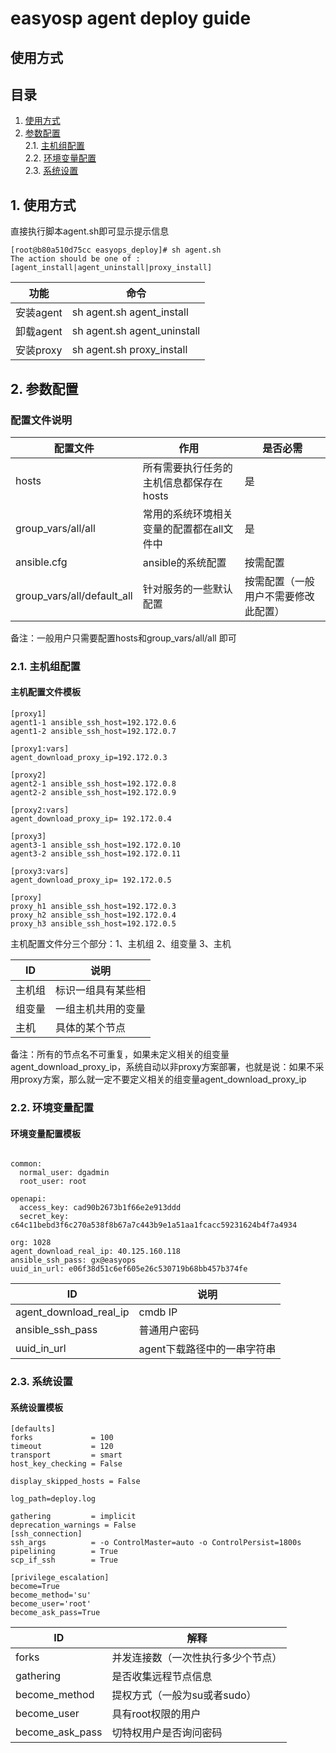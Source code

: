#  easyosp agent deploy guide

## 使用方式




### 


## 目录

1. [使用方式](#-使用方式)
2. [参数配置](#-参数配置)  
  2.1. [主机组配置](#-主机组配置)  
  2.2. [环境变量配置](#-环境变量配置)  
  2.3. [系统设置](#-系统设置)  

## <a id='-使用方式'></a> 1. 使用方式

直接执行脚本agent.sh即可显示提示信息

```
[root@b80a510d75cc easyops_deploy]# sh agent.sh 
The action should be one of : [agent_install|agent_uninstall|proxy_install] 
```

|    功能    |             命令            |
|-----------|-----------------------------|
| 安装agent | sh agent.sh agent_install   |
| 卸载agent | sh agent.sh agent_uninstall |
| 安装proxy | sh agent.sh proxy_install   |






## <a id='-参数配置'></a> 2. 参数配置
### 配置文件说明
|          配置文件          |                    作用                   |               是否必需               |
|----------------------------|-------------------------------------------|--------------------------------------|
| hosts                      | 所有需要执行任务的主机信息都保存在hosts   | 是                                   |
| group_vars/all/all         | 常用的系统环境相关变量的配置都在all文件中 | 是                                   |
| ansible.cfg                | ansible的系统配置                         | 按需配置                             |
| group_vars/all/default_all | 针对服务的一些默认配置                    | 按需配置（一般用户不需要修改此配置） |

备注：一般用户只需要配置hosts和group_vars/all/all 即可


### <a id='-主机组配置'></a> 2.1. 主机组配置

#### 主机配置文件模板

```
[proxy1]
agent1-1 ansible_ssh_host=192.172.0.6 
agent1-2 ansible_ssh_host=192.172.0.7 

[proxy1:vars]
agent_download_proxy_ip=192.172.0.3

[proxy2]
agent2-1 ansible_ssh_host=192.172.0.8 
agent2-2 ansible_ssh_host=192.172.0.9 

[proxy2:vars]
agent_download_proxy_ip= 192.172.0.4

[proxy3]
agent3-1 ansible_ssh_host=192.172.0.10 
agent3-2 ansible_ssh_host=192.172.0.11 

[proxy3:vars]
agent_download_proxy_ip= 192.172.0.5

[proxy]
proxy_h1 ansible_ssh_host=192.172.0.3
proxy_h2 ansible_ssh_host=192.172.0.4
proxy_h3 ansible_ssh_host=192.172.0.5
```

主机配置文件分三个部分：1、主机组 2、组变量 3、主机

|   ID   |        说明        |
|--------|--------------------|
| 主机组 | 标识一组具有某些相 |
| 组变量 | 一组主机共用的变量 |
| 主机   | 具体的某个节点     |

备注：所有的节点名不可重复，如果未定义相关的组变量agent_download_proxy_ip，系统自动以非proxy方案部署，也就是说：如果不采用proxy方案，那么就一定不要定义相关的组变量agent_download_proxy_ip




### <a id='-环境变量配置'></a> 2.2. 环境变量配置

#### 环境变量配置模板

```

common:
  normal_user: dgadmin
  root_user: root

openapi:
  access_key: cad90b2673b1f66e2e913ddd
  secret_key: c64c11bebd3f6c270a538f8b67a7c443b9e1a51aa1fcacc59231624b4f7a4934

org: 1028
agent_download_real_ip: 40.125.160.118
ansible_ssh_pass: gx@easyops
uuid_in_url: e06f38d51c6ef605e26c530719b68bb457b374fe
```


|           ID           |             说明            |
|------------------------|-----------------------------|
| agent_download_real_ip | cmdb IP                     |
| ansible_ssh_pass       | 普通用户密码                |
| uuid_in_url            | agent下载路径中的一串字符串 |





### <a id='-系统设置'></a> 2.3. 系统设置

#### 系统设置模板

```
[defaults]
forks             = 100
timeout           = 120
transport         = smart
host_key_checking = False

display_skipped_hosts = False

log_path=deploy.log

gathering         = implicit
deprecation_warnings = False
[ssh_connection]
ssh_args          = -o ControlMaster=auto -o ControlPersist=1800s
pipelining        = True
scp_if_ssh        = True

[privilege_escalation]
become=True
become_method='su'
become_user='root'
become_ask_pass=True
```


|        ID       |                解释                |
|-----------------|------------------------------------|
| forks           | 并发连接数（一次性执行多少个节点） |
| gathering       | 是否收集远程节点信息               |
| become_method   | 提权方式（一般为su或者sudo）       |
| become_user     | 具有root权限的用户                 |
| become_ask_pass | 切特权用户是否询问密码             |



